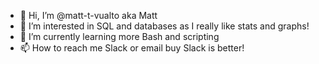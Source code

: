 - 👋 Hi, I’m @matt-t-vualto aka Matt
- 👀 I’m interested in SQL and databases as I really like stats and graphs!
- 🌱 I’m currently learning more Bash and scripting
- 📫 How to reach me Slack or email buy Slack is better!

<!---
matt-t-vualto/matt-t-vualto is a ✨ special ✨ repository because its `README.md` (this file) appears on your GitHub profile.
You can click the Preview link to take a look at your changes.
--->
